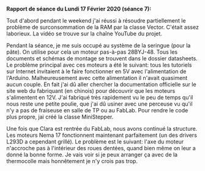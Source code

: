 **Rapport de séance du Lundi 17 Février 2020 (séance 7):**

Tout d'abord pendant le weekend j'ai réussi à résoudre partiellement le problème de surconsommation de la RAM par la classe Vector.
C'était assez laborieux. La vidéo se trouve sur la chaîne YouTube du projet.



Pendant la séance, je me suis occupé au système de la seringue (pour la pâte). On utilise pour cela un moteur pas-à-pas 28BYJ-48.
Tous les documents et schémas de montage se trouvent dans le dossier datasheets. Le problème principal avec ces moteurs a été le suivant: tous les tutoriels sur Internet invitaient à le faire fonctionner en 5V avec l'alimentation de l'Arduino.
Malheureusement avec cette alimentation il n'avait quasiment aucun couple. En fait j'ai dû aller chercher la documentation officielle sur le site web du fabriquant (en chinois) pour découvrir que les moteurs s'alimentent en 12V.
J'ai fabriqué très rapidement vu le peu de temps qu'il nous reste une petite poulie, que j'ai dû usiner avec une perceuse vu qu'il n'y a pas de fraiseuse en salle de TP ou au FabLab.
Pour rendre le code plus propre, jai créé la classe MiniStepper.

Une fois que Clara est rentrée du FabLab, nous avons continué la structure. Les moteurs Nema 17 fonctionnent maintenant parfaitement (un des drivers L293D a cependant grillé).
Le problème est le suivant: l'axe du moteur n'accroche pas à l'intérieur des roues dentées, quand bien même on leur a donné la bonne forme. Je vais voir si je peux arranger ça avec de la thermocolle mais honnêtement je n'y crois pas trop.
